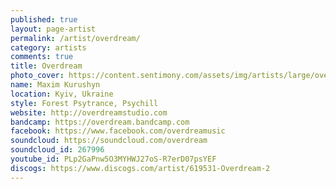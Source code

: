 ```yaml
---
published: true
layout: page-artist
permalink: /artist/overdream/
category: artists
comments: true
title: Overdream
photo_cover: https://content.sentimony.com/assets/img/artists/large/overdream.jpg
name: Maxim Kurushyn
location: Kyiv, Ukraine
style: Forest Psytrance, Psychill
website: http://overdreamstudio.com
bandcamp: https://overdream.bandcamp.com
facebook: https://www.facebook.com/overdreamusic
soundcloud: https://soundcloud.com/overdream
soundcloud_id: 267996
youtube_id: PLp2GaPnw5O3MYHWJ27oS-R7erD07psYEF
discogs: https://www.discogs.com/artist/619531-Overdream-2
---
```


